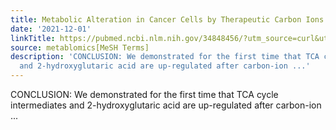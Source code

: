 ```yaml
---
title: Metabolic Alteration in Cancer Cells by Therapeutic Carbon Ions
date: '2021-12-01'
linkTitle: https://pubmed.ncbi.nlm.nih.gov/34848456/?utm_source=curl&utm_medium=rss&utm_campaign=pubmed-2&utm_content=1Zkrxt7ktlCbHBXEV3v65xxSnkSWNsJ1A6Fq3gBniKhGfIUslK&fc=20210907212339&ff=20211214195219&v=2.16.0
source: metablomics[MeSH Terms]
description: 'CONCLUSION: We demonstrated for the first time that TCA cycle intermediates
  and 2-hydroxyglutaric acid are up-regulated after carbon-ion ...'
---
```

CONCLUSION: We demonstrated for the first time that TCA cycle intermediates and 2-hydroxyglutaric acid are up-regulated after carbon-ion ...